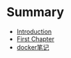 # Summary

* [Introduction](README.md)
* [First Chapter](chapter1.md)
* [docker笔记](dockerbi-ji.md)



